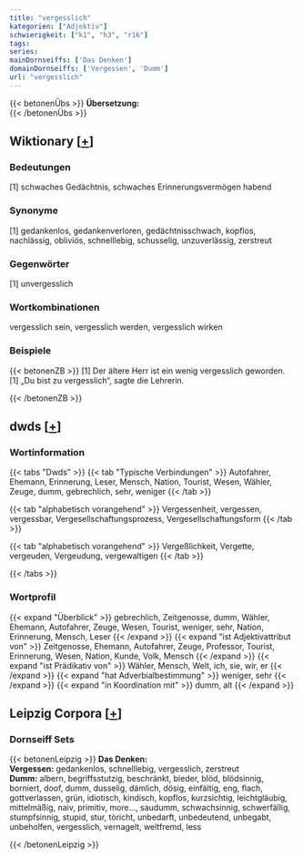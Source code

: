 ```yaml
---
title: "vergesslich"
kategorien: ["Adjektiv"]
schwierigkeit: ["k1", "h3", "r16"]
tags:
series:
mainDornseiffs: ['Das Denken']
domainDornseiffs: ['Vergessen', 'Dumm']
url: "vergesslich"
---
```


{{< betonenÜbs >}}
**Übersetzung:**  
{{< /betonenÜbs >}}

## Wiktionary [[+](https://de.wiktionary.org/wiki/vergesslich)]

### Bedeutungen
[1] schwaches Gedächtnis, schwaches Erinnerungsvermögen habend  

### Synonyme
[1] gedankenlos, gedankenverloren, gedächtnisschwach, kopflos, nachlässig, obliviös, schnelllebig, schusselig, unzuverlässig, zerstreut  

### Gegenwörter
[1] unvergesslich  

### Wortkombinationen
vergesslich sein, vergesslich werden, vergesslich wirken  

### Beispiele
{{< betonenZB >}}
[1] Der ältere Herr ist ein wenig vergesslich geworden.  
[1] „Du bist zu vergesslich“, sagte die Lehrerin.  

{{< /betonenZB >}}


## dwds [[+](https://www.dwds.de/wb/vergesslich)]

### Wortinformation
{{< tabs "Dwds" >}}
{{< tab "Typische Verbindungen" >}}
Autofahrer, Ehemann, Erinnerung, Leser, Mensch, Nation, Tourist, Wesen, Wähler, Zeuge, dumm, gebrechlich, sehr, weniger
{{< /tab >}}

{{< tab "alphabetisch vorangehend" >}}
Vergessenheit, vergessen, vergessbar, Vergesellschaftungsprozess, Vergesellschaftungsform
{{< /tab >}}

{{< tab "alphabetisch vorangehend" >}}
Vergeßlichkeit, Vergette, vergeuden, Vergeudung, vergewaltigen
{{< /tab >}}

{{< /tabs >}}

### Wortprofil
{{< expand "Überblick" >}} gebrechlich, Zeitgenosse, dumm, Wähler, Ehemann, Autofahrer, Zeuge, Wesen, Tourist, weniger, sehr, Nation, Erinnerung, Mensch, Leser {{< /expand >}}
{{< expand "ist Adjektivattribut von" >}} Zeitgenosse, Ehemann, Autofahrer, Zeuge, Professor, Tourist, Erinnerung, Wesen, Nation, Kunde, Volk, Mensch {{< /expand >}}
{{< expand "ist Prädikativ von" >}} Wähler, Mensch, Welt, ich, sie, wir, er {{< /expand >}}
{{< expand "hat Adverbialbestimmung" >}} weniger, sehr {{< /expand >}}
{{< expand "in Koordination mit" >}} dumm, alt {{< /expand >}}

## Leipzig Corpora [[+](https://corpora.uni-leipzig.de/en/res?word=vergesslich&corpusId=deu_newscrawl-public_2018)]

### Dornseiff Sets
{{< betonenLeipzig >}}
**Das Denken:**  
**Vergessen:** gedankenlos, schnelllebig, vergesslich, zerstreut  
**Dumm:** albern, begriffsstutzig, beschränkt, bieder, blöd, blödsinnig, borniert, doof, dumm, dusselig, dämlich, dösig, einfältig, eng, flach, gottverlassen, grün, idiotisch, kindisch, kopflos, kurzsichtig, leichtgläubig, mittelmäßig, naiv, primitiv, more..., saudumm, schwachsinnig, schwerfällig, stumpfsinnig, stupid, stur, töricht, unbedarft, unbedeutend, unbegabt, unbeholfen, vergesslich, vernagelt, weltfremd, less  

{{< /betonenLeipzig >}}
